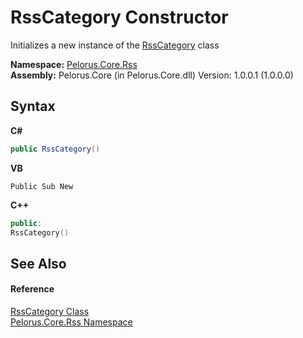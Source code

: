 # RssCategory Constructor 
 

Initializes a new instance of the <a href="AE7FBA97">RssCategory</a> class

**Namespace:**&nbsp;<a href="683C06D0">Pelorus.Core.Rss</a><br />**Assembly:**&nbsp;Pelorus.Core (in Pelorus.Core.dll) Version: 1.0.0.1 (1.0.0.0)

## Syntax

**C#**<br />
``` C#
public RssCategory()
```

**VB**<br />
``` VB
Public Sub New
```

**C++**<br />
``` C++
public:
RssCategory()
```


## See Also


#### Reference
<a href="AE7FBA97">RssCategory Class</a><br /><a href="683C06D0">Pelorus.Core.Rss Namespace</a><br />